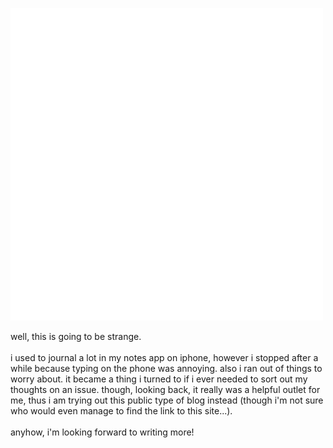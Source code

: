 ![stick figure scratching his head with a question mark over him](/imgs/1.png)

well, this is going to be strange.\
\
i used to journal a lot in my notes app on iphone, however i stopped after a while because typing on the phone was annoying.
also i ran out of things to worry about. it became a thing i turned to if i ever needed to sort out my thoughts on an issue.
though, looking back, it really was a helpful outlet for me, thus i am trying out this public type of blog instead (though i'm not sure who would even manage to find the link to this site...).\
\
anyhow, i'm looking forward to writing more!